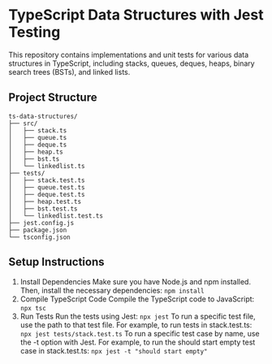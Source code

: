 # TypeScript Data Structures with Jest Testing

This repository contains implementations and unit tests for various data structures in TypeScript, including stacks, queues, deques, heaps, binary search trees (BSTs), and linked lists.

## Project Structure

```
ts-data-structures/
├── src/
│   ├── stack.ts
│   ├── queue.ts
│   ├── deque.ts
│   ├── heap.ts
│   ├── bst.ts
│   └── linkedlist.ts
├── tests/
│   ├── stack.test.ts
│   ├── queue.test.ts
│   ├── deque.test.ts
│   ├── heap.test.ts
│   ├── bst.test.ts
│   └── linkedlist.test.ts
├── jest.config.js
├── package.json
└── tsconfig.json
```

## Setup Instructions

1. Install Dependencies
    Make sure you have Node.js and npm installed.
    Then, install the necessary dependencies:
        ```npm install```
2. Compile TypeScript Code
    Compile the TypeScript code to JavaScript:
        ```npx tsc```
3. Run Tests
    Run the tests using Jest:
        ```npx jest```
    To run a specific test file, use the path to that test file.
    For example, to run tests in stack.test.ts:
        ```npx jest tests/stack.test.ts```
    To run a specific test case by name, use the -t option with Jest.
    For example, to run the should start empty test case in stack.test.ts:
        ```npx jest -t "should start empty"```
